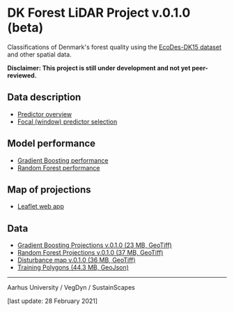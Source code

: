 # DK Forest LiDAR Project v.0.1.0 (beta)
Classifications of Denmark's forest quality using the [EcoDes-DK15 dataset](https://github.com/jakobjassmann/ecodes-dk-lidar) and other spatial data.

**Disclaimer: This project is still under development and not yet peer-reviewed.**

## Data description
- [Predictor overview](data_overview.html)
- [Focal (window) predictor selection](focal_var_selection.html)

## Model performance
- [Gradient Boosting performance](gbm_models_performance.html)
- [Random Forest performance](ranger_models_performance.html)

## Map of projections
- [Leaflet web app](data_vis.html)

## Data
- [Gradient Boosting Projections v.0.1.0 (23 MB, GeoTiff)](https://dkforestlidar2022.s3.eu-central-1.amazonaws.com/forest_quality_gbm_biowide_cog_epsg3857_v0.1.0.tif)
- [Random Forest Projections v.0.1.0 (37 MB, GeoTiff)](https://dkforestlidar2022.s3.eu-central-1.amazonaws.com/forest_quality_ranger_biowide_cog_epsg3857_v0.1.0.tif)
- [Disturbance map v.0.1.0 (36 MB, GeoTiff)](https://dkforestlidar2022.s3.eu-central-1.amazonaws.com/disturbance_since_2015_cog_epsg3857_v0.1.0.tif)
- [Training Polygons (44.3 MB, GeoJson)](https://dkforestlidar2022.s3.eu-central-1.amazonaws.com/training_polygons.geojson)

---
Aarhus University / VegDyn / SustainScapes

[last update: 28 February 2021]
